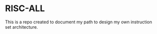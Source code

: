 # RISC-ALL

This is a repo created to document my path to design my own instruction set architecture.
